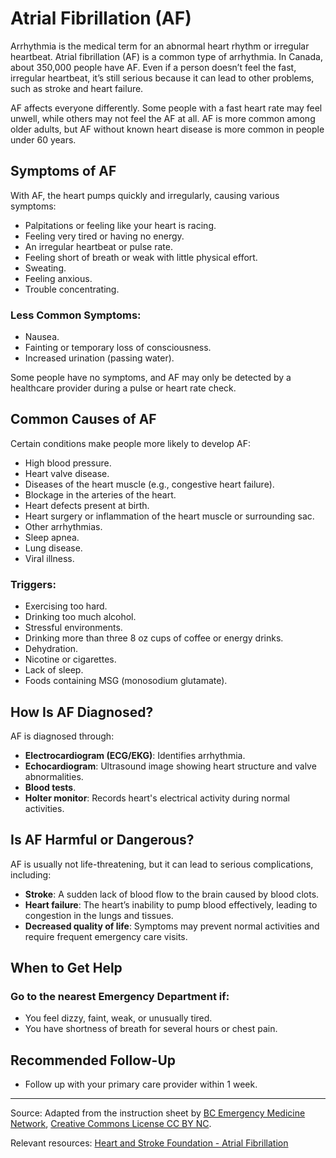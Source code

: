 # Atrial Fibrillation (AF)

Arrhythmia is the medical term for an abnormal heart rhythm or irregular heartbeat. Atrial fibrillation (AF) is a common type of arrhythmia. In Canada, about 350,000 people have AF. Even if a person doesn’t feel the fast, irregular heartbeat, it’s still serious because it can lead to other problems, such as stroke and heart failure.

AF affects everyone differently. Some people with a fast heart rate may feel unwell, while others may not feel the AF at all. AF is more common among older adults, but AF without known heart disease is more common in people under 60 years.

## Symptoms of AF

With AF, the heart pumps quickly and irregularly, causing various symptoms:
- Palpitations or feeling like your heart is racing.
- Feeling very tired or having no energy.
- An irregular heartbeat or pulse rate.
- Feeling short of breath or weak with little physical effort.
- Sweating.
- Feeling anxious.
- Trouble concentrating.

### Less Common Symptoms:
- Nausea.
- Fainting or temporary loss of consciousness.
- Increased urination (passing water).

Some people have no symptoms, and AF may only be detected by a healthcare provider during a pulse or heart rate check.

## Common Causes of AF

Certain conditions make people more likely to develop AF:
- High blood pressure.
- Heart valve disease.
- Diseases of the heart muscle (e.g., congestive heart failure).
- Blockage in the arteries of the heart.
- Heart defects present at birth.
- Heart surgery or inflammation of the heart muscle or surrounding sac.
- Other arrhythmias.
- Sleep apnea.
- Lung disease.
- Viral illness.

### Triggers:
- Exercising too hard.
- Drinking too much alcohol.
- Stressful environments.
- Drinking more than three 8 oz cups of coffee or energy drinks.
- Dehydration.
- Nicotine or cigarettes.
- Lack of sleep.
- Foods containing MSG (monosodium glutamate).

## How Is AF Diagnosed?

AF is diagnosed through:
- **Electrocardiogram (ECG/EKG)**: Identifies arrhythmia.
- **Echocardiogram**: Ultrasound image showing heart structure and valve abnormalities.
- **Blood tests**.
- **Holter monitor**: Records heart's electrical activity during normal activities.

## Is AF Harmful or Dangerous?

AF is usually not life-threatening, but it can lead to serious complications, including:
- **Stroke**: A sudden lack of blood flow to the brain caused by blood clots.
- **Heart failure**: The heart’s inability to pump blood effectively, leading to congestion in the lungs and tissues.
- **Decreased quality of life**: Symptoms may prevent normal activities and require frequent emergency care visits.

## When to Get Help

### Go to the nearest Emergency Department if:
- You feel dizzy, faint, weak, or unusually tired.
- You have shortness of breath for several hours or chest pain.

## Recommended Follow-Up

- Follow up with your primary care provider within 1 week.

---

Source: Adapted from the instruction sheet by [BC Emergency Medicine Network](http://www.bcemergencynetwork.ca/clinical_resource/atrial-fibrillation/), [Creative Commons License CC BY NC](https://creativecommons.org/licenses/by-nc/4.0/deed.en).

Relevant resources: [Heart and Stroke Foundation - Atrial Fibrillation](http://www.heartandstroke.ca/heart/conditions/atrial-fibrillation)
